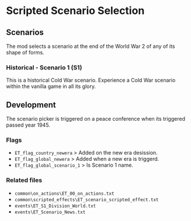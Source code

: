 # Scripted Scenario Selection

## Scenarios
The mod selects a scenario at the end of the World War 2 of any of its shape of forms.

### Historical - Scenario 1 (S1)
This is a historical Cold War scenario. Experience a Cold War scenario within the vanilla game in all its glory.

## Development
The scenario picker is triggered on a peace conference when its triggered passed year 1945.

### Flags
- `ET_flag_country_newera` > Added on the new era desission.
- `ET_flag_global_newera` > Added when a new era is triggerd.
- `ET_flag_global_scenario_1` > Is Scenario 1 name.

### Related files
- `common\on_actions\ET_00_on_actions.txt`
- `common\scripted_effects\ET_scenario_scripted_effect.txt`
- `events\ET_S1_Division_World.txt`
- `events\ET_Scenario_News.txt`
